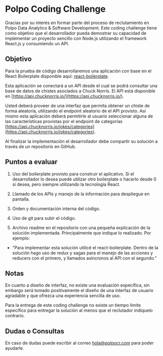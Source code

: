 # Polpo Coding Challenge

Gracias por su interés en formar parte del proceso de reclutamiento en Polpo Data Analytics & Software Development. Este coding challenge tiene como objetivo que el desarrollador pueda demostrar su capacidad de implementar un proyecto sencillo con Node.js utilizando el framework React.js y consumiendo un API.

## Objetivo

Para la prueba de código desarrollaremos una aplicación con base en el React Boilerplate disponible aquí: [react-boilerplate](https://github.com/react-boilerplate/react-boilerplate).

Esta aplicación se conectará a un API desde el cual se podrá consultar una base de datos de chistes asociados a Chuck Norris. El API está disponible en [https://api.chucknorris.io/](https://api.chucknorris.io/).

Usted deberá proveer de una interfaz que permita obtener un chiste de forma aleatoria, utilizando el endpoint aleatorio de el API provisto. Asi mismo esta aplicación deberá permitirle al usuario seleccionar alguna de las características provistas por el endpoint de categorías [https://api.chucknorris.io/jokes/categories](https://api.chucknorris.io/jokes/categories).

Al finalizar la implementación el desarrollador debe compartir su solución a través de un repositorio en GitHub.

## Puntos a evaluar

1) Uso del boilerplate provisto para construir el aplicativo. Si el desarrollador lo desea puede utilizar otro boilerplate o hacerlo desde 0 si desea, pero siempre utilizando la tecnología React.

2) Llamado de los APIs y manejo de la información para despliegue en pantalla.

3) Orden y documentación interna del código.

4) Uso de git para subir el código.

5) Archivo readme en el repositorio con una pequeña explicación de la solución implementada. Principalmente que indique lo realizado. Por ejemplo:

  - "Para implementar esta solución utilicé el react-boilerplate. Dentro de la solución hago uso de redux y sagas para el manejo de las acciones y reducers con el primero, y llamados asíncronos al API con el segundo."

## Notas

En cuanto a diseño de interfaz, no existe una evaluación específica, sin embargo será tomado positivamente el diseño de una interfaz de usuario agradable y que ofrezca una experiencia sencilla de uso.

Para la entrega de este coding challenge no existe un tiempo límite específico para entregar la solución al menos que el reclutador indiquelo contrario.

## Dudas o Consultas

En caso de dudas puede escribir al correo hola@polpocr.com para poder ayudarle.
